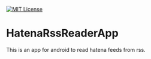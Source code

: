 [![MIT License](http://img.shields.io/badge/license-MIT-blue.svg?style=flat)](LICENSE)

# HatenaRssReaderApp

This is an app for android to read hatena feeds from rss.

